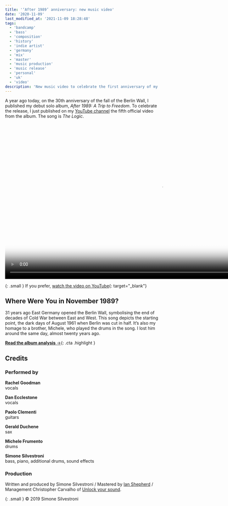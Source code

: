 ```yaml
---
title: '‘After 1989’ anniversary: new music video'
date: '2020-11-09'
last_modified_at: '2021-11-09 18:28:48'
tags:
  - 'bandcamp'
  - 'bass'
  - 'composition'
  - 'history'
  - 'indie artist'
  - 'germany'
  - 'mix'
  - 'master'
  - 'music production'
  - 'music release'
  - 'personal'
  - 'uk'
  - 'video'
description: 'New music video to celebrate the first anniversary of my debut solo album, ‘After 1989: A Trip to Freedom’.'
---
```

A year ago today, on the 30th anniversary of the fall of the Berlin Wall, I published my debut solo album, _After 1989: A Trip to Freedom_. To celebrate the release, I just published on my [YouTube channel](https://www.youtube.com/@m2m) the fifth official video from the album. The song is _The Logic_.

<video controls src="{{ site.url }}/assets/videos/music-video-the-logic.mp4"
  poster="{{ site.url }}/assets/videos/music-video-the-logic.jpg"
  width="1024">
  Sorry, your browser doesn't support embedded videos, but you can <a href="{{ site.url }}/assets/videos/music-video-the-logic.mp4">download it</a> and watch it with your favorite video player.
</video>

{: .small }
If you prefer, [watch the video on YouTube](https://youtu.be/r9NyAYXOnyk){: target="_blank"}

## Where Were You in November 1989?

31 years ago East Germany opened the Berlin Wall, symbolising the end of decades of Cold War between East and West. This song depicts the starting point, the dark days of August 1961 when Berlin was cut in half. It’s also my homage to a brother, Michele, who played the drums in the song. I lost him around the same day, almost twenty years ago.

[**Read the album analysis**&nbsp;&rarr;](/blog/after-1989/){: .cta .highlight }

## Credits

### Performed by

**Rachel Goodman**\
vocals

**Dan Ecclestone**\
vocals

**Paolo Clementi**\
guitars

**Gerald Duchene**\
sax

**Michele Frumento**\
drums

**Simone Silvestroni**\
bass, piano, additional drums, sound effects

### Production

Written and produced by Simone Silvestroni / Mastered by [Ian Shepherd](https://productionadvice.co.uk/about/) / Management Christopher Carvalho of [Unlock your sound](https://unlockyoursound.com).

{: .small }
&copy;&nbsp;2019 Simone Silvestroni